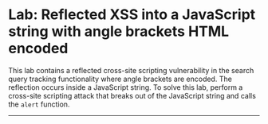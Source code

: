 # Lab: Reflected XSS into a JavaScript string with angle brackets HTML encoded

This lab contains a reflected cross-site scripting vulnerability in the search query tracking functionality where angle brackets are encoded. The reflection occurs inside a JavaScript string. To solve this lab, perform a cross-site scripting attack that breaks out of the JavaScript string and calls the `alert` function.

---

